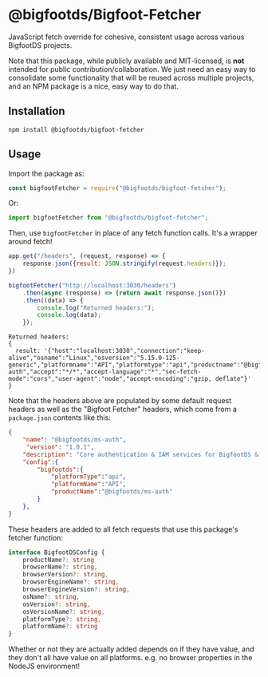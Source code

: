 # @bigfootds/Bigfoot-Fetcher

JavaScript fetch override for cohesive, consistent usage across various BigfootDS projects.

Note that this package, while publicly available and MIT-licensed, is **not** intended for public contribution/collaboration. We just need an easy way to consolidate some functionality that will be reused across multiple projects, and an NPM package is a nice, easy way to do that.

## Installation

`npm install @bigfootds/bigfoot-fetcher`

## Usage

Import the package as:

```js
const bigfootFetcher = require("@bigfootds/bigfoot-fetcher");
```

Or:

```js
import bigfootFetcher from "@bigfootds/bigfoot-fetcher";
```


Then, use `bigfootFetcher` in place of any fetch function calls. It's a wrapper around fetch!

```js
app.get("/headers", (request, response) => {
    response.json({result: JSON.stringify(request.headers)});
})

bigfootFetcher("http://localhost:3030/headers")
    .then(async (response) => {return await response.json()})
    .then((data) => {
        console.log("Returned headers:");
        console.log(data);
    });
```

```
Returned headers:
{
  result: '{"host":"localhost:3030","connection":"keep-alive","osname":"Linux","osversion":"5.15.0-125-generic","platformname":"API","platformtype":"api","productname":"@bigfootds/ms-auth","accept":"*/*","accept-language":"*","sec-fetch-mode":"cors","user-agent":"node","accept-encoding":"gzip, deflate"}'
}
```

Note that the headers above are populated by some default request headers as well as the "Bigfoot Fetcher" headers, which come from a `package.json` contents like this:

```json
{
    "name": "@bigfootds/ms-auth",
     "version": "1.0.1",
    "description": "Core authentication & IAM services for BigfootDS & its various games and products.",
    "config":{
        "bigfootds":{
            "platformType":"api",
            "platformName":"API",
            "productName":"@bigfootds/ms-auth"
        }
    },
}
```


These headers are added to all fetch requests that use this package's fetcher function:


```typescript
interface BigfootDSConfig {
	productName?: string 
    browserName?: string,
    browserVersion?: string,
    browserEngineName?: string,
    browserEngineVersion?: string,
    osName?: string,
    osVersion?: string,
    osVersionName?: string,
    platformType?: string, 
    platformName?: string 
}
```

Whether or not they are actually added depends on if they have value, and they don't all have value on all platforms. e.g. no browser properties in the NodeJS environment!
